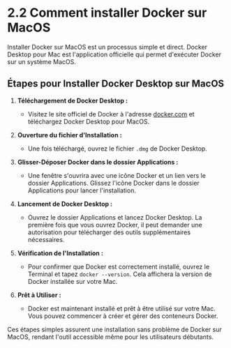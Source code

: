 # 2.2 Comment installer Docker sur MacOS

Installer Docker sur MacOS est un processus simple et direct. Docker Desktop pour Mac est l'application officielle qui permet d'exécuter Docker sur un système MacOS.

## Étapes pour Installer Docker Desktop sur MacOS
1. **Téléchargement de Docker Desktop :** 
   - Visitez le site officiel de Docker à l'adresse [docker.com](https://www.docker.com/products/docker-desktop) et téléchargez Docker Desktop pour MacOS.

2. **Ouverture du fichier d'Installation :** 
   - Une fois téléchargé, ouvrez le fichier `.dmg` de Docker Desktop.

3. **Glisser-Déposer Docker dans le dossier Applications :** 
   - Une fenêtre s'ouvrira avec une icône Docker et un lien vers le dossier Applications. Glissez l'icône Docker dans le dossier Applications pour lancer l'installation.

4. **Lancement de Docker Desktop :** 
   - Ouvrez le dossier Applications et lancez Docker Desktop. La première fois que vous ouvrez Docker, il peut demander une autorisation pour télécharger des outils supplémentaires nécessaires.

5. **Vérification de l'Installation :** 
   - Pour confirmer que Docker est correctement installé, ouvrez le Terminal et tapez `docker --version`. Cela affichera la version de Docker installée sur votre Mac.

6. **Prêt à Utiliser :** 
   - Docker est maintenant installé et prêt à être utilisé sur votre Mac. Vous pouvez commencer à créer et gérer des conteneurs Docker.

Ces étapes simples assurent une installation sans problème de Docker sur MacOS, rendant l'outil accessible même pour les utilisateurs débutants.
